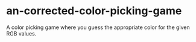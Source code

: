 # an-corrected-color-picking-game
A color picking game where you guess the appropriate color for the given RGB values.
